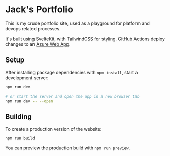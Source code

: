 # Jack's Portfolio

This is my crude portfolio site, used as a playground for platform and devops related processes.

It's built using SvelteKit, with TailwindCSS for styling. GitHub Actions deploy changes to an [Azure Web App](https://www.jackmaloney.co.uk).

## Setup

After installing package dependencies with `npm install`, start a development server:

```bash
npm run dev

# or start the server and open the app in a new browser tab
npm run dev -- --open
```

## Building

To create a production version of the website:

```bash
npm run build
```

You can preview the production build with `npm run preview`.
